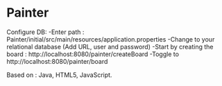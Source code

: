# Painter

Configure DB:
-Enter path : Painter/initial/src/main/resources/application.properties
-Change to your relational database (Add URL, user and password) 
-Start by creating the board : http://localhost:8080/painter/createBoard
-Toggle to http://localhost:8080/painter/board

Based on : Java, HTML5, JavaScript.
